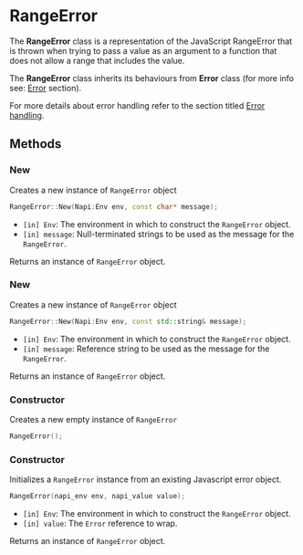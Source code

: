 # RangeError

The **RangeError** class is a representation of the JavaScript RangeError that is
thrown when trying to pass a value as an argument to a function that does not allow
a range that includes the value.

The **RangeError** class inherits its behaviours from **Error** class (for more info
see: [Error](error.md) section).

For more details about error handling refer to the section titled [Error handling](error_handling.md).

## Methods

### New

Creates a new instance of `RangeError` object

```cpp
RangeError::New(Napi:Env env, const char* message);
```

- `[in] Env`: The environment in which to construct the `RangeError` object.
- `[in] message`: Null-terminated strings to be used as the message for the `RangeError`.

Returns an instance of `RangeError` object.

### New

Creates a new instance of `RangeError` object

```cpp
RangeError::New(Napi:Env env, const std::string& message);
```

- `[in] Env`: The environment in which to construct the `RangeError` object.
- `[in] message`: Reference string to be used as the message for the `RangeError`.

Returns an instance of `RangeError` object.

### Constructor

Creates a new empty instance of `RangeError`

```cpp
RangeError();
```

### Constructor

Initializes a `RangeError` instance from an existing Javascript error object.

```cpp
RangeError(napi_env env, napi_value value);
```

- `[in] Env`: The environment in which to construct the `RangeError` object.
- `[in] value`: The `Error` reference to wrap.

Returns an instance of `RangeError` object.